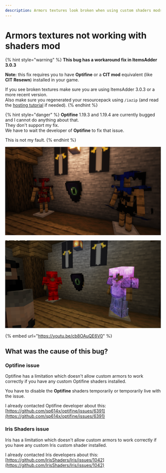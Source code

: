```yaml
---
description: Armors textures look broken when using custom shaders mods (1.17+)
---
```


# Armors textures not working with shaders mod

{% hint style="warning" %}
**This bug has a workaround fix in ItemsAdder 3.0.3**

**Note:** this fix requires you to have **Optifine** or a **CIT mod** equivalent (like **CIT Resewn**) installed in your game.

If you see broken textures make sure you are using ItemsAdder 3.0.3 or a more recent version.\
Also make sure you regenerated your resourcepack using `/iazip` (and read the [hosting tutorial](../plugin-usage/resourcepack-hosting/) if needed).
{% endhint %}

{% hint style="danger" %}
**Optifine** 1.19.3 and 1.19.4 are currently bugged and I cannot do anything about that.\
They don't support my fix.\
We have to wait the developer of **Optifine** to fix that issue.

This is not my fault.
{% endhint %}

![](../.gitbook/assets/armor_shader_bug_1.png)

![](../.gitbook/assets/144463413-21137314-66a3-41de-a834-9c6063e65e83.png)

{% embed url="https://youtu.be/cb8OAuQE6V0" %}

## What was the cause of this bug?

### Optifine issue

Optifine has a limitation which doesn't allow custom armors to work correctly if you have any custom Optifine shaders installed.

You have to disable the **Optifine** shaders temporarily or temporarily live with the issue.

I already contacted Optifine developer about this: [https://github.com/sp614x/optifine/issues/6391](https://github.com/sp614x/optifine/issues/6391)

### Iris Shaders issue

Iris has a limitation which doesn't allow custom armors to work correctly if you have any custom Iris custom shader installed.

I already contacted Iris developers about this: [https://github.com/IrisShaders/Iris/issues/1042](https://github.com/IrisShaders/Iris/issues/1042)
